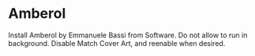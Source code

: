 # Amberol

Install Amberol by Emmanuele Bassi from Software. Do not allow to run in background. Disable Match Cover Art, and reenable when desired.
